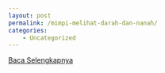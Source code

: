 ```yaml
---
layout: post
permalink: /mimpi-melihat-darah-dan-nanah/
categories:
    - Uncategorized
---
```


[Baca Selengkapnya](/08)